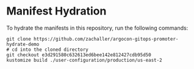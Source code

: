 # Manifest Hydration

To hydrate the manifests in this repository, run the following commands:

```shell
git clone https://github.com/zachaller/argocon-gitops-promoter-hydrate-demo
# cd into the cloned directory
git checkout e3d291580c632613ed6bee142e812427cdb95d50
kustomize build ./user-configuration/production/us-east-2
```
